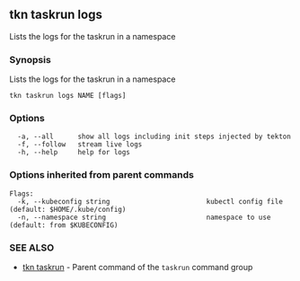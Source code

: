 ## tkn taskrun logs

Lists the logs for the taskrun in a namespace

### Synopsis

Lists the logs for the taskrun in a namespace

```
tkn taskrun logs NAME [flags]
```

### Options

```
  -a, --all      show all logs including init steps injected by tekton
  -f, --follow   stream live logs
  -h, --help     help for logs

```

### Options inherited from parent commands

```
Flags:
  -k, --kubeconfig string                        kubectl config file (default: $HOME/.kube/config)
  -n, --namespace string                         namespace to use (default: from $KUBECONFIG)
```

### SEE ALSO

* [tkn taskrun](tkn_taskrun.md)	 - Parent command of the `taskrun` command group